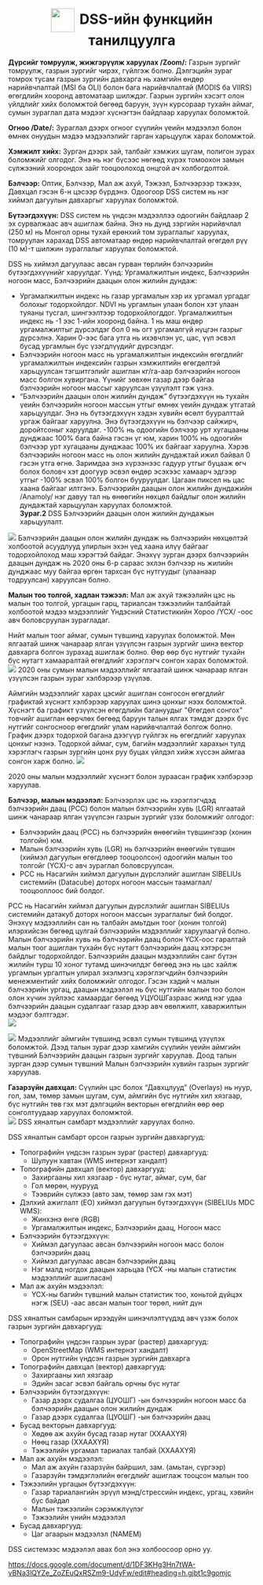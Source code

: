 
<h1 align="center"><img src="assets/images/icon_map.png" style="width: 48px;vertical-align: middle;padding-right: 10px;"/>DSS-ийн функцийн танилцуулга</h1>

**Дүрсийг томруулж, жижгэрүүлж харуулах /Zoom/:** Газрын зургийг томруулж, газрын зургийг чирэх, гүйлгэж болно. Дэлгэцийн зураг томрох тусам газрын зургийн давхарга нь хамгийн өндөр нарийвчлалтай (MSI ба OLI) болон бага нарийвчлалтай (MODIS ба VIIRS) өгөгдлийн хооронд автоматаар шилждэг. Газрын зургийн хэсэгт олон үйлдлийг хийх боломжтой бөгөөд баруун, зүүн курсораар тухайн аймаг, сумын зураглал дата мэдээг хүснэгтэн байдлаар харуулах боломжтой.  <br>

**Огноо /Date/:**  Зураглал дээрх огноог сүүлийн үеийн мэдээлэл болон өмнөх онуудын мэдээ мэдээлэлийг гарган харьцуулж харах боломжтой.  <br>

**Хэмжилт хийх:** Зурган дээрх зай, талбайг хэмжих шугам, полигон зурах боломжийг олгодог. Энэ нь нэг бүсээс нөгөөд хүрэх томоохон замын сүлжээний хоорондох зайг тооцоолоход онцгой ач холбогдолтой. <br>

**Бэлчээр:** Оптик, Бэлчээр, Мал аж ахуй, Тэжээл, Бэлчээрээр тэжээх, Давхцал гэсэн 6-н цэсээр бүрдэнэ. Одоогоор DSS систем нь нэг хиймэл дагуулын давхаргыг харуулах боломжтой. <br>

**Бүтээгдэхүүн:** DSS систем нь үндсэн мэдээллээ одоогийн байдлаар 2 эх сурвалжаас авч ашиглаж байна. Энэ нь дунд зэргийн нарийвчлал (250 м) нь Монгол орны тухай ерөнхий том зураглалыг харуулах, томруулан харахад DSS автоматаар өндөр нарийвчлалтай өгөгдөл рүү (10 м)-т шилжин зураглалыг харуулах боломжтой. <br>

DSS нь хиймэл дагуулаас авсан гурван төрлийн бэлчээрийн бүтээгдэхүүнийг харуулдаг. Үүнд:  Ургамалжилтын индекс, Бэлчээрийн ногоон масс, Бэлчээрийн даацын олон жилийн дундаж: <br>
- Ургамалжилтын индекс нь газар ургамалын хэр их ургамал ургадаг болохыг тодорхойлдог. NDVI нь ургамлын улаан болон хэт улаан туяаны тусгал, шингээлтээр тодорхойлогддог. Ургамалжилтын индекс нь -1 ээс 1-ийн хооронд байна. 1 нь маш өндөр ургамалжилтыг дүрсэлдэг бол 0 нь огт ургамалгүй нүцгэн газрыг дүрсэлнэ. Харин 0-ээс бага утга нь ихэвчлэн ус, цас, үүл эсвэл бусад ургамлын бус үзэгдлүүдийг дүрсэлдэг.  <br>
- Бэлчээрийн ногоон масс нь ургамалжилтын индексийн өгөгдлийг ургамалжилтын индексийн газрын хэмжилтийн өгөгдөлтэй харьцуулсан тэгшитгэлийг ашиглан кг/га-аар бэлчээрийн ногоон масс болгон хувиргана. Үүнийг зөвхөн газар дээр байгаа бэлчээрийн ногоон массыг харуулсан үзүүлэлт гэж үзнэ.  <br>
- “Бэлчээрийн даацын олон жилийн дундаж” бүтээгдэхүүн нь тухайн үеийн бэлчээрийн ногоон массын утгыг өмнөх үеийн дундаж утгатай харьцуулдаг. Энэ нь бүтээгдэхүүн хэдэн хувийн өсөлт бууралттай ургаж байгааг харуулна. Энэ бүтээгдэхүүн нь бэлчээр сайжирч, доройтсоныг харуулдаг. -100% нь одоогийн бэлчээр урт хугацааны дунджаас 100% бага байна гэсэн үг юм, харин 100% нь одоогийн бэлчээр урт хугацааны дунджаас 100% их байгааг харуулна. Хэрэв бэлчээрийн ногоон масс нь олон жилийн дундажтай ижил байвал 0 гэсэн утга өгнө. Заримдаа энэ хүрээнээс гадуур утгыг буцааж өгч болох боловч хэт доогуур эсвэл өндөр эсэхээс хамаарч эдгээр утгыг -100% эсвэл 100% болгон бууруулдаг. Цагаан пиксел нь цас хаана байгааг илтгэнэ. Бэлчээрийн даацын олон жилийн дундажийн /Anamoly/ нэг давуу тал нь өнөөгийн нөхцөл байдлыг олон жилийн дундажтай харьцуулан харуулах боломжтой. <br>
 **Зураг.2** DSS Бэлчээрийн даацын олон жилийн дундажын харьцуулалт. <br>

![](../assets/images/DSS_2.png)
Бэлчээрийн даацын олон жилийн дундаж нь бэлчээрийн нөхцөлтэй холбоотой асуудлууд улирлын эхэн үед хаана илүү байгааг тодорхойлоход маш хэрэгтэй байдаг. Энэхүү зурган дээрх бэлчээрийн даацын дундаж нь 2020 оны 6-р сараас эхлэн бэлчээр нь жилийн дунджаас муу байгаа өргөн тархсан бүс нутгуудыг (улаанаар тодруулсан) харуулсан болно. <br>


**Малын тоо толгой, хадлан тэжээл:** Мал аж ахуй тэжээлийн цэс нь малын тоо толгой, ургацын гарц, тариалсан тэжээлийн талбайтай холбоотой мэдээ мэдээллийг Үндэсний Статистикийн Хороо /ҮСХ/ -оос авч боловсруулан зурагладаг.  <br>

Нийт малын тоог аймаг, сумын түвшинд харуулах боломжтой. Мөн ялгаатай шинж чанараар ялган үзүүлсэн газрын зургийг шинэ вектор давхарга болгон зурахад ашиглаж болно. Өөр өөр бүс нутгийг тухайн бүс нутагт хамааралтай өгөгдлийг хэрэглэгч сонгон харах боломжтой.  
![](../assets/images/DSS_3.png)
2020 оны сумын малын мэдээллийг ялгаатай шинж чанараар ялган үзүүлсэн газрын зураг хэлбэрээр үзүүлэв. 

Аймгийн мэдээллийг харах цэсийг ашиглан сонгосон өгөгдлийг графиктай хүснэгт хэлбэрээр харуулах шинэ цонхыг нээх боломжтой. Хүснэгт ба графикт үзүүлсэн өгөгдлийн багануудыг "Өгөгдөл сонгох" товчийг ашиглан өөрчлөх бөгөөд баруун талын ялгах тэмдэг дээрх бүс нутгийг сонгосноор өгөгдлийг улам нарийвчлалтай болгож болно. График дээрх тодорхой багана дээгүүр гүйлгэх нь өгөгдлийг харуулах цонхыг нээнэ. Тодорхой аймаг, сум, багийн мэдээллийг харахын тулд хэрэглэгч газрын зургийн цонх руу буцах үйлдэл хийж хүссэн аймгаа  сонгон харж болно. 
![](../assets/images/DSS_4.png)

2020 оны малын мэдээллийг хүснэгт болон зураасан график хэлбэрээр харуулав.

**Бэлчээр, малын мэдээлэл:** Бэлчээрлэх цэс нь хэрэглэгчдэд бэлчээрийн даац (PCC) болон малын бэлчээрийн хувь (LGR) ялгаатай шинж чанараар ялган үзүүлсэн газрын зургийг үзэх боломжийг олгодог:  
- Бэлчээрийн даац (PCC) нь бэлчээрийн өнөөгийн түвшингээр (хонин толгойн) юм. 
- Малын бэлчээрийн хувь (LGR) нь бэлчээрийн өнөөгийн түвшин (хиймэл дагуулын өгөгдлөөр тооцоолсон) одоогийн малын тоо толгойг (ҮСХ)-с авч зураглал боловсруулсан.  
- PCC нь Насагийн хиймэл дагуулын дүрслэлийг ашиглан SIBELIUs системийн (Datacube) доторх ногоон массын таамаглал/тооцооллоос бий болдог. 

 PCC нь Насагийн хиймэл дагуулын дүрслэлийг ашиглан SIBELIUs системийн датакуб доторх ногоон массын зураглалыг бий болдог. Энэхүү мэдээллийн сан нь талбайн амьтдын тоог (хонин толгой) илэрхийсэн бөгөөд цулгай бэлчээрийн мэдээллийг харуулаагүй болно. Малын бэлчээрийн хувь нь бэлчээрийн даац болон ҮСХ-оос гаралтай малын тоог ашиглан тухайн бүс нутагт бэлчээрийн даац хэтэрсэн байдлыг тодорхойлдог. Бэлчээрийн даацын мэдээллийн санг бүтэн жилийн турш 10 хоног тутамд шинэчилдэг бөгөөд энэ нь цас хайлж ургамлын ургалтын улирал эхэлмэгц хэрэглэгчдийн бэлчээрийн менежментийг хийх боломжийг олгодог. Гэсэн хэдий ч малын бэлчээрийн ургац, даацын мэдээлэл нь бүс нутгийн малын тоо болон олон хүчин зүйлээс хамаардаг бөгөөд УЦУОШГазраас жилд нэг удаа бэлчээрийн даацын судалгааг газар дээр авч өвөлжилт, хаваржилтын мэдээг бэлтгэдэг.  
![](../assets/images/DSS_5.png)

![](../assets/images/DSS_6.png)
Мэдээллийг аймгийн түвшинд эсвэл сумын түвшинд үзүүлэх боломжтой. Дээд талын зураг дээр хамгийн сүүлийн үеийн аймгийн түвшний Бэлчээрийн даацын газрын зургийг харуулав. Доод талын зурган дээр сумын түвшний Малын бэлчээрийн хувийн газрын зургийг харуулав. 


**Газарзүйн давхцал:** Сүүлийн цэс болох “Давхцлууд” (Overlays) нь нуур, гол, зам, төмөр замын шугам, сум, аймгийн бүс нутгийн хил хязгаар, бүс нутгийн төв гэх мэт дэлгэцийн векторын өгөгдлийн өөр өөр сонголтуудаар харуулах боломжтой.  
![](../assets/images/DSS_7.png)
DSS хяналтын самбарт мэдээллийг харуулах болно.


DSS хяналтын самбарт орсон газрын зургийн давхаргууд: 
- Топографийн үндсэн газрын зураг (растер) давхаргууд: 
    - Шулуун хавтан (WMS интернэт хандалт) 
- Топографийн давхцал (вектор) давхаргууд:
    - Захиргааны хил хязгаар - бүс нутаг, аймаг, сум, баг 
    - Гол мөрөн, нуурууд 
    - Тээврийн сүлжээ (авто зам, төмөр зам гэх мэт) 
- Дэлхий ажиглалт (EO) хиймэл дагуулын бүтээгдэхүүн (SIBELIUs MDC WMS): 
    - Жинхэнэ өнгө (RGB)  
    - Ургамалжилтын индекс, Бэлчээрийн даац, Ногоон масс
- Бэлчээрийн бүтээгдэхүүн: 
    - Хиймэл дагуулаас авсан бэлчээрийн ногоон масс болон бэлчээрийн даац 
    - Хиймэл дагуулаас авсан бэлчээрийн даац 
    - Нэг малд ногдох даацын харьцаа (ҮСХ -ны малын статистик мэдээллийг ашигласан) 
- Мал аж ахуйн мэдээлэл: 
    - ҮСХ-ны багийн түвшний малын статистик тоо, хоньтой дүйцэх нэгж (SEU) -аас авсан малын тоог төрөл, нийт дүн 


DSS хяналтын самбарын ирээдүйн шинэчлэлтүүдэд авч үзэж болох газрын зургийн давхаргууд: 
- Топографийн үндсэн газрын зураг (растер) давхаргууд: 
    - OpenStreetMap (WMS интернэт хандалт) 
    - Орон нутгийн үндсэн газрын зургийн давхарга 
- Топографийн давхцал (вектор) давхаргууд: 
    - Захиргааны хил хязгаар 
    - Эдийн засаг эсвэл байгаль орчны бүс нутаг 
- Бэлчээрийн бүтээгдэхүүн: 
    - Газар дээрх судалгаа (ЦУОШГ) -ын бэлчээрийн ногоон масс ба бэлчээрийн даацын олон жилийн дундаж 
    - Газар дээрх судалгаа (ЦУОШГ) -ын бэлчээрийн даац 
- Бусад векторын давхаргууд: 
    - Хөдөө аж ахуйн бусад газар нутаг (ХХААХҮЯ) 
    - Нөөц газар (ХХААХҮЯ) 
    - Тэжээлийн ургамал тариалах талбай (ХХААХҮЯ)
- Мал аж ахуйн мэдээлэл: 
    - Мал аж ахуйн газарзүйн байршил, зам. (амьтан, сүргээр) 
    - Газарзүйн тэмдэглэлийн өгөгдлийг ашиглаж тооцсон малын тоо 
- Тэжээлийн ургацын бүтээгдэхүүн: 
    - Газар тариалангийн эрүүл мэнд/стрессийн индекс, ургац, хэвийн бус байдал 
    - Малын тэжээлийн сэрэмжлүүлэг 
    - Тэжээлийн үнийн мэдээлэл 
- Бусад давхаргууд: 
    - Цаг агаарын мэдээлэл (NAMEM) 



DSS системээс мэдээлэл авах бол энэ холбоосоор орно уу. 

 https://docs.google.com/document/d/1DF3KHg3Hn7tWA-vBNa3lQYZe_ZoZEuQxRSZm9-UdyFw/edit#heading=h.gjbt1c9gomjc
<br>

</br>